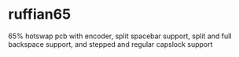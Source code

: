 # ruffian65
65% hotswap pcb with encoder, split spacebar support, split and full backspace support, and stepped and regular capslock support
